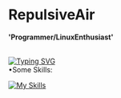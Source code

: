 #  RepulsiveAir
**'Programmer/LinuxEnthusiast'**

<br>
<a href="https://git.io/typing-svg"><img src="https://readme-typing-svg.demolab.com?font=JetBrainsMono+Nerd+Font&weight=900&size=33&pause=1000&random=false&width=435&lines=I+use+arch+btw" alt="Typing SVG" /></a>

<br>
•Some Skills:

[![My Skills](https://skillicons.dev/icons?i=linux,arch,python,c,rust,discord,vim,neovim,gmail,github,zsh)](https://skillicons.dev)
<br>


